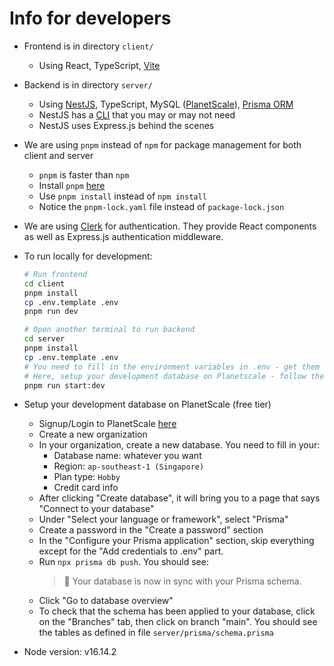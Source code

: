 # Info for developers

- Frontend is in directory `client/`
  - Using React, TypeScript, [Vite](https://vitejs.dev/guide/)

- Backend is in directory `server/`
  - Using [NestJS](https://docs.nestjs.com/first-steps), TypeScript, MySQL ([PlanetScale](https://planetscale.com/)), [Prisma ORM](https://www.prisma.io/docs/orm)
  - NestJS has a [CLI](https://docs.nestjs.com/cli/overview) that you may or may not need
  - NestJS uses Express.js behind the scenes

- We are using `pnpm` instead of `npm` for package management for both client and server
  - `pnpm` is faster than `npm`
  - Install `pnpm` [here](https://pnpm.io/installation)
  - Use `pnpm install` instead of `npm install`
  - Notice the `pnpm-lock.yaml` file instead of `package-lock.json`

- We are using [Clerk](https://clerk.com/docs) for authentication. They provide React components as well as Express.js authentication middleware.

- To run locally for development:
  
  ```bash
  # Run frontend
  cd client
  pnpm install
  cp .env.template .env
  pnpm run dev

  # Open another terminal to run backend
  cd server
  pnpm install
  cp .env.template .env 
  # You need to fill in the environment variables in .env - get them from Joe. 
  # Here, setup your development database on Planetscale - follow the steps below (this will add the DATABASE_URL environment variable to .env)
  pnpm run start:dev
  ```

- Setup your development database on PlanetScale (free tier)
  - Signup/Login to PlanetScale [here](https://planetscale.com/)
  - Create a new organization
  - In your organization, create a new database. You need to fill in your:
    - Database name: whatever you want
    - Region: `ap-southeast-1 (Singapore)`
    - Plan type: `Hobby`
    - Credit card info
  - After clicking "Create database", it will bring you to a page that says "Connect to your database"
  - Under "Select your language or framework", select "Prisma"
  - Create a password in the "Create a password" section
  - In the "Configure your Prisma application" section, skip everything except for the "Add credentials to .env" part. 
  - Run `npx prisma db push`. You should see:
    > 🚀  Your database is now in sync with your Prisma schema.
  - Click "Go to database overview"
  - To check that the schema has been applied to your database, click on the "Branches" tab, then click on branch "main". You should see the tables as defined in file `server/prisma/schema.prisma`
  
- Node version: v16.14.2

